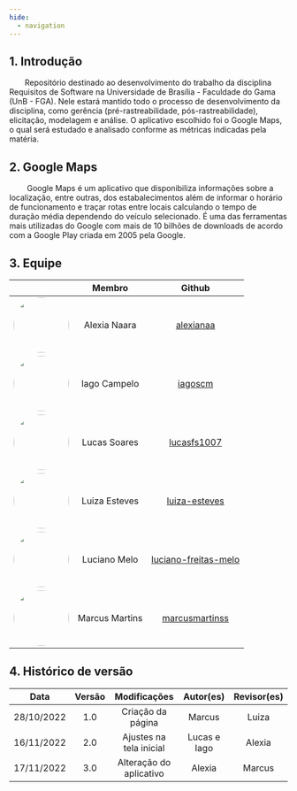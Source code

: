 ```yaml
---
hide:
  - navigation
---
```


## 1. Introdução

&emsp;&emsp;Repositório destinado ao desenvolvimento do trabalho da disciplina Requisitos de Software na Universidade de Brasília - Faculdade do Gama (UnB - FGA). Nele estará mantido todo o processo de desenvolvimento da disciplina, como gerência (pré-rastreabilidade, pós-rastreabilidade), elicitação, modelagem e análise. O aplicativo escolhido foi o Google Maps, o qual será estudado e analisado conforme as métricas indicadas pela matéria.

## 2. Google Maps

&emsp;&emsp; Google Maps é um aplicativo que disponibiliza informações sobre a localização, entre outras, dos estabalecimentos além de informar o horário de funcionamento e traçar rotas entre locais calculando o tempo de duração média dependendo do veículo selecionado. É uma das ferramentas mais utilizadas do Google com mais de 10 bilhões de downloads de acordo com a Google Play criada em 2005 pela Google.

## 3. Equipe

<center>

|                                                                                                          |     Membro     |                             Github                              |
| :------------------------------------------------------------------------------------------------------: | :------------: | :-------------------------------------------------------------: |
| <img src="https://avatars.githubusercontent.com/u/61877198?v=4" width=100rem style="border-radius: 50%"> |  Alexia Naara  |            [alexianaa](https://github.com/alexianaa)            |
|           <img src=" https://github.com/iagoscm.png" width=100rem style="border-radius: 50%">            |  Iago Campelo  |              [iagoscm](https://github.com/iagoscm)              |
|          <img src="https://github.com/lucasfs1007.png" width=100rem style="border-radius: 50%">          |  Lucas Soares  |          [lucasfs1007](https://github.com/lucasfs1007)          |
| <img src="https://avatars.githubusercontent.com/u/69515514?v=4" width=100rem style="border-radius: 50%"> | Luiza Esteves  |        [luiza-esteves](https://github.com/luiza-esteves)        |
| <img src="https://avatars.githubusercontent.com/u/88516249?v=4" width=100rem style="border-radius: 50%"> |  Luciano Melo  | [luciano-freitas-melo](https://github.com/luciano-freitas-melo) |
| <img src="https://avatars.githubusercontent.com/u/89209017?v=4" width=100rem style="border-radius: 50%"> | Marcus Martins |       [marcusmartinss](https://github.com/marcusmartinss)       |

</center>

## 4. Histórico de versão
<center>

|    Data    | Versão |      Modificações       |   Autor(es)   | Revisor(es) |
| :--------: | :----: | :---------------------: | :-----------: | :---------: |
| 28/10/2022 |  1.0   |    Criação da página    |    Marcus     |    Luiza    |
| 16/11/2022 |  2.0   | Ajustes na tela inicial | Lucas  e Iago |   Alexia    |
| 17/11/2022 |  3.0   | Alteração do aplicativo |    Alexia     |   Marcus    |

</center>
